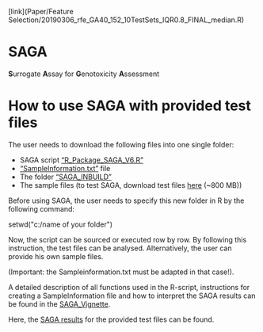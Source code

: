 [link](Paper/Feature Selection/20190306_rfe_GA40_152_10TestSets_IQR0.8_FINAL_median.R)

# SAGA
**S**urrogate **A**ssay for **G**enotoxicity **A**ssessment

# How to use SAGA with provided test files
The user needs to download the following files into one single folder:

* SAGA script [“R_Package_SAGA_V6.R” ](/R_Package_SAGA_V6.R)
* [“SampleInformation.txt”](/SampleInformation.txt) file
* The folder [“SAGA_INBUILD”](/SAGA_INBUILD)
* The sample files (to test SAGA, download test files [here](https://www.dropbox.com/sh/v0xjkgibxq8btgr/AABUx5l0e0qcVHtGqegCA79ca?dl=0) (~800 MB))

Before using SAGA, the user needs to specify this new folder in R by the following command:

setwd("c:/name of your folder")

Now, the script can be sourced or executed row by row. By following this instruction, the test files can be analysed. Alternatively, the user can provide his own sample files.

(Important: the Sampleinformation.txt must be adapted in that case!).

A detailed description of all functions used in the R-script, instructions for creating a SampleInformation file and how to interpret the SAGA results can be found in the [SAGA_Vignette](./saga_vignette.pdf).

Here, the [SAGA results](./SAGA_test_files_Results) for the provided test files can be found.
